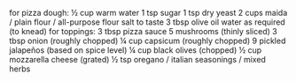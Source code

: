 for pizza dough:
½ cup warm water
1 tsp sugar
1 tsp dry yeast
2 cups maida / plain flour / all-purpose flour
salt to taste
3 tbsp olive oil
water as required (to knead)
for toppings:
3 tbsp pizza sauce
5 mushrooms (thinly sliced)
3 tbsp onion (roughly chopped)
¼ cup capsicum (roughly chopped)
9 pickled jalapeños (based on spice level)
¼ cup black olives (chopped)
½ cup mozzarella cheese (grated)
½ tsp oregano / italian seasonings / mixed herbs